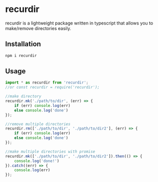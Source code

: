 # recurdir

recurdir is a lightweight package written in typescript that allows you to make/remove directories easily.

## Installation

```sh
npm i recurdir 
```

## Usage

```js
import * as recurdir from 'recurdir';
//or const recurdir = require('recurdir');

//make directory
recurdir.mk('./path/to/dir', (err) => {
    if (err) console.log(err)
    else console.log('done')
});

//remove multiple directories
recurdir.rm(['./path/to/dir', './path/to/dir2'], (err) => {
    if (err) console.log(err)
    else console.log('done')
});

//make multiple directories with promise
recurdir.mk(['./path/to/dir', './path/to/dir2']).then(() => {
    console.log('done!')
}).catch((err) => {
    console.log(err)
});
```
